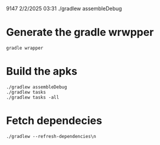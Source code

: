  9147  2/2/2025 03:31  ./gradlew assembleDebug
# Generate the gradle wrwpper
    
    gradle wrapper
# Build the apks
    ./gradlew assembleDebug
    ./gradlew tasks
    ./gradlew tasks -all

 # Fetch dependecies
    ./gradlew --refresh-dependencies\n

